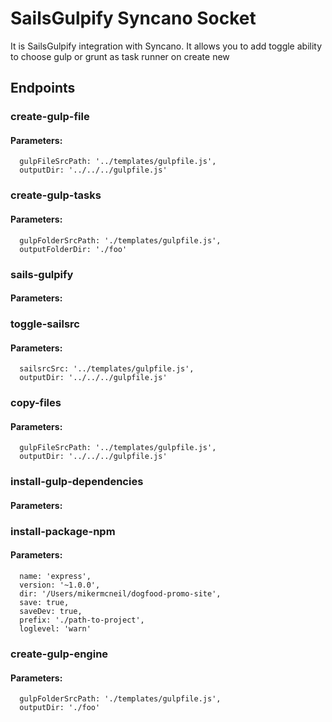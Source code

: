 # SailsGulpify Syncano Socket

It is SailsGulpify integration with Syncano. It allows you to add toggle ability to choose gulp or grunt as task runner on create new 

## Endpoints

### create-gulp-file

#### Parameters:

      gulpFileSrcPath: '../templates/gulpfile.js',
      outputDir: '../../../gulpfile.js'


### create-gulp-tasks

#### Parameters:

      gulpFolderSrcPath: './templates/gulpfile.js',
      outputFolderDir: './foo'


### sails-gulpify

#### Parameters:



### toggle-sailsrc

#### Parameters:

      sailsrcSrc: '../templates/gulpfile.js',
      outputDir: '../../../gulpfile.js'


### copy-files

#### Parameters:

      gulpFileSrcPath: '../templates/gulpfile.js',
      outputDir: '../../../gulpfile.js'


### install-gulp-dependencies

#### Parameters:



### install-package-npm

#### Parameters:

      name: 'express',
      version: '~1.0.0',
      dir: '/Users/mikermcneil/dogfood-promo-site',
      save: true,
      saveDev: true,
      prefix: './path-to-project',
      loglevel: 'warn'


### create-gulp-engine

#### Parameters:

      gulpFolderSrcPath: './templates/gulpfile.js',
      outputDir: './foo'

